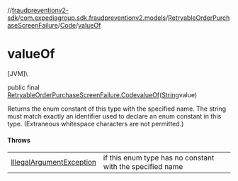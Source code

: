 //[fraudpreventionv2-sdk](../../../../index.md)/[com.expediagroup.sdk.fraudpreventionv2.models](../../index.md)/[RetryableOrderPurchaseScreenFailure](../index.md)/[Code](index.md)/[valueOf](value-of.md)

# valueOf

[JVM]\

public final [RetryableOrderPurchaseScreenFailure.Code](index.md)[valueOf](value-of.md)([String](https://docs.oracle.com/javase/8/docs/api/java/lang/String.html)value)

Returns the enum constant of this type with the specified name. The string must match exactly an identifier used to declare an enum constant in this type. (Extraneous whitespace characters are not permitted.)

#### Throws

| | |
|---|---|
| [IllegalArgumentException](https://kotlinlang.org/api/latest/jvm/stdlib/kotlin/-illegal-argument-exception/index.html) | if this enum type has no constant with the specified name |
